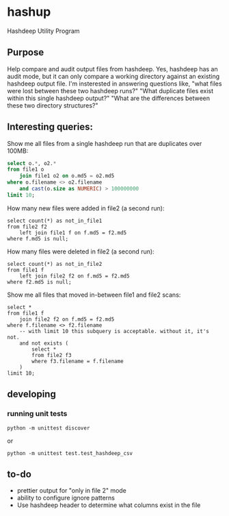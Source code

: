 # hashup
Hashdeep Utility Program

## Purpose
Help compare and audit output files from hashdeep. Yes, hashdeep has an audit mode, but it can only compare a working directory against an existing hashdeep output file. I'm insterested in answering questions like, "what files were lost between these two hashdeep runs?" "What duplicate files exist within this single hashdeep output?" "What are the differences between these two directory structures?"

## Interesting queries:
Show me all files from a single hashdeep run that are duplicates over 100MB:
```sql
select o.*, o2.*
from file1 o
	join file1 o2 on o.md5 = o2.md5
where o.filename <> o2.filename
	and cast(o.size as NUMERIC) > 100000000
limit 10;
```

How many new files were added in file2 (a second run):
```
select count(*) as not_in_file1
from file2 f2
	left join file1 f on f.md5 = f2.md5
where f.md5 is null;
```

How many files were deleted in file2 (a second run):
```
select count(*) as not_in_file2
from file1 f
	left join file2 f2 on f.md5 = f2.md5
where f2.md5 is null;
```

Show me all files that moved in-between file1 and file2 scans:
```
select *
from file1 f
	join file2 f2 on f.md5 = f2.md5
where f.filename <> f2.filename
	-- with limit 10 this subquery is acceptable. without it, it's not.
	and not exists (
		select *
		from file2 f3
		where f3.filename = f.filename
	)
limit 10;
```

## developing
### running unit tests
```
python -m unittest discover
```
or
```
python -m unittest test.test_hashdeep_csv
```


## to-do
* prettier output for "only in file 2" mode
* ability to configure ignore patterns
* Use hashdeep header to determine what columns exist in the file
